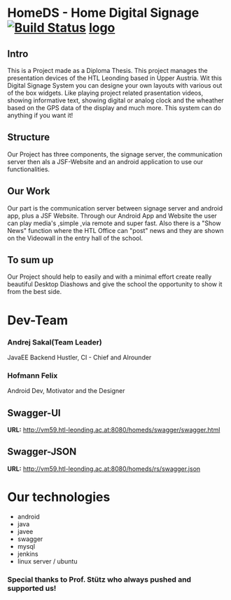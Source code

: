 # HomeDS - Home Digital Signage [![Build Status](http://vm59.htl-leonding.ac.at:9090/job/HomeDsSystems_Backend/badge/icon)](http://vm59.htl-leonding.ac.at:9090/job/HomeDsSystems_Backend) [logo](./Documents/HomesLogoTrans.png)



## Intro
This is a Project made as a Diploma Thesis. This project manages the presentation devices of the HTL Leonding based in Upper Austria. Wit this Digital Signage System you can designe your own layouts with various out of the box widgets. Like playing project related prasentation videos, showing informative text, showing digital or analog clock and the wheather based on the GPS data of the display and much more. This system can do anything if you want it!

## Structure
Our Project has three components, the signage server, the communication server then als a JSF-Website and an android application to use our functionalities. 

## Our Work
Our part is the communication server between signage server and android app, plus a JSF Website.
Through our Android App and Website the user can play media's ,simple ,via remote and super fast. Also there is a "Show News" function where the HTL Office can "post" news and they are shown on the Videowall in the entry hall of the school.

## To sum up
Our Project should help to easily and with a minimal effort create really beautiful Desktop Diashows and give the school the opportunity to show it from the best side.

# Dev-Team

### Andrej Sakal(Team Leader)
JavaEE Backend Hustler, CI - Chief and Alrounder

### Hofmann Felix
Android Dev, Motivator and the Designer

## Swagger-UI
**URL:** http://vm59.htl-leonding.ac.at:8080/homeds/swagger/swagger.html

## Swagger-JSON
**URL:** http://vm59.htl-leonding.ac.at:8080/homeds/rs/swagger.json

# Our technologies

- android
- java
- javee
- swagger
- mysql
- jenkins
- linux server / ubuntu


### Special thanks to Prof. Stütz who always pushed and supported us!
